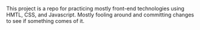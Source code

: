 This project is a repo for practicing mostly front-end technologies using HMTL, CSS, and Javascript. Mostly fooling around and committing changes to see if something
comes of it.